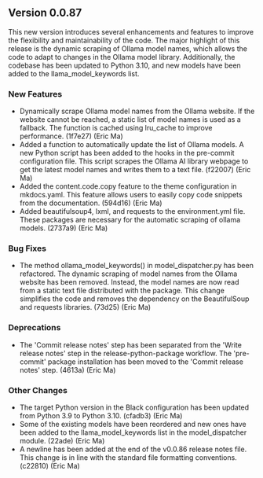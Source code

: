 ## Version 0.0.87

This new version introduces several enhancements and features to improve the flexibility and maintainability of the code. The major highlight of this release is the dynamic scraping of Ollama model names, which allows the code to adapt to changes in the Ollama model library. Additionally, the codebase has been updated to Python 3.10, and new models have been added to the llama_model_keywords list.

### New Features

- Dynamically scrape Ollama model names from the Ollama website. If the website cannot be reached, a static list of model names is used as a fallback. The function is cached using lru_cache to improve performance. (1f7e27) (Eric Ma)
- Added a function to automatically update the list of Ollama models. A new Python script has been added to the hooks in the pre-commit configuration file. This script scrapes the Ollama AI library webpage to get the latest model names and writes them to a text file. (f22007) (Eric Ma)
- Added the content.code.copy feature to the theme configuration in mkdocs.yaml. This feature allows users to easily copy code snippets from the documentation. (594d16) (Eric Ma)
- Added beautifulsoup4, lxml, and requests to the environment.yml file. These packages are necessary for the automatic scraping of ollama models. (2737a9) (Eric Ma)

### Bug Fixes

- The method ollama_model_keywords() in model_dispatcher.py has been refactored. The dynamic scraping of model names from the Ollama website has been removed. Instead, the model names are now read from a static text file distributed with the package. This change simplifies the code and removes the dependency on the BeautifulSoup and requests libraries. (73d25) (Eric Ma)

### Deprecations

- The 'Commit release notes' step has been separated from the 'Write release notes' step in the release-python-package workflow. The 'pre-commit' package installation has been moved to the 'Commit release notes' step. (4613a) (Eric Ma)

### Other Changes

- The target Python version in the Black configuration has been updated from Python 3.9 to Python 3.10. (cfadb3) (Eric Ma)
- Some of the existing models have been reordered and new ones have been added to the llama_model_keywords list in the model_dispatcher module. (22ade) (Eric Ma)
- A newline has been added at the end of the v0.0.86 release notes file. This change is in line with the standard file formatting conventions. (c22810) (Eric Ma)
